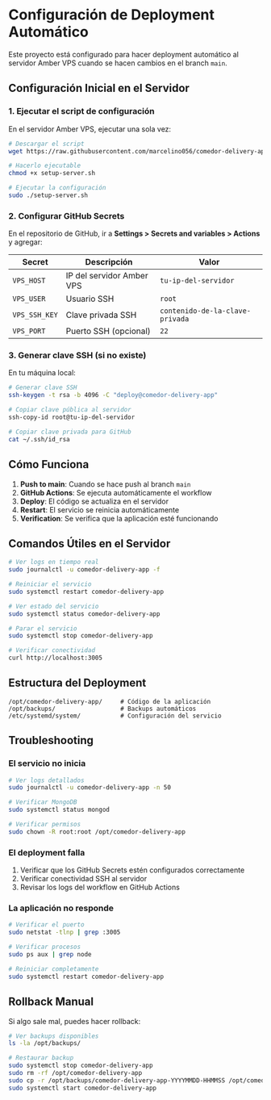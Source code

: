 # Configuración de Deployment Automático

Este proyecto está configurado para hacer deployment automático al servidor Amber VPS cuando se hacen cambios en el branch `main`.

## Configuración Inicial en el Servidor

### 1. Ejecutar el script de configuración

En el servidor Amber VPS, ejecutar una sola vez:

```bash
# Descargar el script
wget https://raw.githubusercontent.com/marcelino056/comedor-delivery-app/main/setup-server.sh

# Hacerlo ejecutable
chmod +x setup-server.sh

# Ejecutar la configuración
sudo ./setup-server.sh
```

### 2. Configurar GitHub Secrets

En el repositorio de GitHub, ir a **Settings > Secrets and variables > Actions** y agregar:

| Secret | Descripción | Valor |
|--------|-------------|-------|
| `VPS_HOST` | IP del servidor Amber VPS | `tu-ip-del-servidor` |
| `VPS_USER` | Usuario SSH | `root` |
| `VPS_SSH_KEY` | Clave privada SSH | `contenido-de-la-clave-privada` |
| `VPS_PORT` | Puerto SSH (opcional) | `22` |

### 3. Generar clave SSH (si no existe)

En tu máquina local:

```bash
# Generar clave SSH
ssh-keygen -t rsa -b 4096 -C "deploy@comedor-delivery-app"

# Copiar clave pública al servidor
ssh-copy-id root@tu-ip-del-servidor

# Copiar clave privada para GitHub
cat ~/.ssh/id_rsa
```

## Cómo Funciona

1. **Push to main**: Cuando se hace push al branch `main`
2. **GitHub Actions**: Se ejecuta automáticamente el workflow
3. **Deploy**: El código se actualiza en el servidor
4. **Restart**: El servicio se reinicia automáticamente
5. **Verification**: Se verifica que la aplicación esté funcionando

## Comandos Útiles en el Servidor

```bash
# Ver logs en tiempo real
sudo journalctl -u comedor-delivery-app -f

# Reiniciar el servicio
sudo systemctl restart comedor-delivery-app

# Ver estado del servicio
sudo systemctl status comedor-delivery-app

# Parar el servicio
sudo systemctl stop comedor-delivery-app

# Verificar conectividad
curl http://localhost:3005
```

## Estructura del Deployment

```
/opt/comedor-delivery-app/     # Código de la aplicación
/opt/backups/                  # Backups automáticos
/etc/systemd/system/           # Configuración del servicio
```

## Troubleshooting

### El servicio no inicia
```bash
# Ver logs detallados
sudo journalctl -u comedor-delivery-app -n 50

# Verificar MongoDB
sudo systemctl status mongod

# Verificar permisos
sudo chown -R root:root /opt/comedor-delivery-app
```

### El deployment falla
1. Verificar que los GitHub Secrets estén configurados correctamente
2. Verificar conectividad SSH al servidor
3. Revisar los logs del workflow en GitHub Actions

### La aplicación no responde
```bash
# Verificar el puerto
sudo netstat -tlnp | grep :3005

# Verificar procesos
sudo ps aux | grep node

# Reiniciar completamente
sudo systemctl restart comedor-delivery-app
```

## Rollback Manual

Si algo sale mal, puedes hacer rollback:

```bash
# Ver backups disponibles
ls -la /opt/backups/

# Restaurar backup
sudo systemctl stop comedor-delivery-app
sudo rm -rf /opt/comedor-delivery-app
sudo cp -r /opt/backups/comedor-delivery-app-YYYYMMDD-HHMMSS /opt/comedor-delivery-app
sudo systemctl start comedor-delivery-app
```
